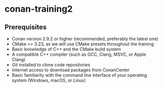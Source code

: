 # conan-training2

## Prerequisites

- Conan version 2.9.2 or higher (recommended, preferably the latest one)
- CMake >= 3.23, as we will use CMake presets throughout the training
- Basic knowledge of C++ and the CMake build system
- A compatible C++ compiler (such as GCC, Clang, MSVC, or Apple Clang)
- Git installed to clone code repositories
- Internet access to download packages from ConanCenter
- Basic familiarity with the command line interface of your operating system (Windows, macOS, or Linux)
